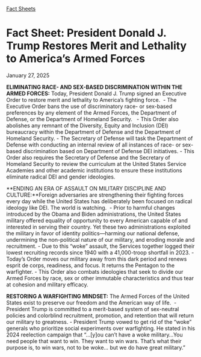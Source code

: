 [Fact Sheets](https://www.whitehouse.gov/fact-sheets/)

# ****Fact Sheet: President Donald J. Trump Restores Merit and Lethality to America’s Armed Forces****

January 27, 2025

**ELIMINATING RACE- AND SEX-BASED DISCRIMINATION WITHIN THE ARMED FORCES:** Today, President Donald J. Trump signed an Executive Order to restore merit and lethality to America’s fighting force. 
    - The Executive Order bans the use of discriminatory race- or sex-based preferences by any element of the Armed Forces, the Department of Defense, or the Department of Homeland Security.         - This Order also abolishes any remnant of the Diversity, Equity and Inclusion (DEI) bureaucracy within the Department of Defense and the Department of Homeland Security. 
    - The Secretary of Defense will task the Department of Defense with conducting an internal review of all instances of race- or sex-based discrimination based on Department of Defense DEI initiatives.       - This Order also requires the Secretary of Defense and the Secretary of Homeland Security to review the curriculum at the United States Service Academies and other academic institutions to ensure these institutions eliminate radical DEI and gender ideologies. 

**ENDING AN ERA OF ASSAULT ON MILITARY DISCIPLINE AND CULTURE:**Foreign adversaries are strengthening their fighting forces every day while the United States has deliberately been focused on radical ideology like DEI. The world is watching. 
    - Prior to harmful changes introduced by the Obama and Biden administrations, the United States military offered equality of opportunity to every American capable of and interested in serving their country. Yet these two administrations exploited the military in favor of identity politics—harming our national defense, undermining the non-political nature of our military, and eroding morale and recruitment.       - Due to this “woke” assault, the Services together logged their lowest recruiting records since 1940 with a 41,000-troop shortfall in 2023. 
    - Today’s Order moves our military away from this dark period and renews esprit de corps, readiness, and focus. It returns the Pentagon to the warfighter.
    - This Order also combats ideologies that seek to divide our Armed Forces by race, sex or other immutable characteristics and thus tear at cohesion and military efficacy.

**RESTORING A WARFIGHTING MINDSET:** The Armed Forces of the United States exist to preserve our freedom and the American way of life. 
    - President Trump is committed to a merit-based system of sex-neutral policies and colorblind recruitment, promotion, and retention that will return our military to greatness.
    - President Trump vowed to get rid of the “woke” generals who prioritize social experiments over warfighting. He stated in his 2024 reelection campaign that “…[y]ou can’t have a woke military…You need people that want to win. They want to win wars. That’s what their purpose is, to win wars, not to be woke… but we do have great military.”
